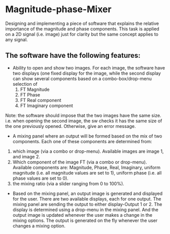 # Magnitude-phase-Mixer

Designing and implementing a piece of software that explains the relative importance of the magnitude and phase components.
This task is applied on a 2D signal (i.e. image) just for clarity but the same concept applies to any signal.

## The software have the following features:

* Ability to open and show two images. For each image, the software have two displays (one fixed display for the image, while the second display can show several components based on a combo-box/drop-menu selection of
  1) FT Magnitude
  2) FT Phase
  3) FT Real component
  4) FT Imaginary component

Note: the software should impose that the two images have the same size. i.e. when opening the second image, the sw checks it has the same size of the one previously opened. Otherwise, give an error message.

* A mixing panel where an output will be formed based on the mix of two components. Each one of these components are determined from:
 <ol>
  <li>which image (via a combo or drop-menu). Available images are image 1, and image 2.</li>
  <li>Which component of the image FT (via a combo or drop-menu). Available components are: Magnitude, Phase, Real, Imaginary, uniform magnitude (i.e. all magnitude values are set to 1), uniform phase (i.e. all phase values are set to 0).</li>
  <li>the mixing ratio (via a slider ranging from 0 to 100%).</li>
</ol>
 
* Based on the mixing panel, an output image is generated and displayed for the user. There are two available displays, each for one output. The mixing panel are sending the output to either display-Output 1 or 2. The display is determined using a drop-menu in the mixing panel. And the output image is updated whenever the user makes a change in the mixing options. The output is generated on the fly whenever the user changes a mixing option.
